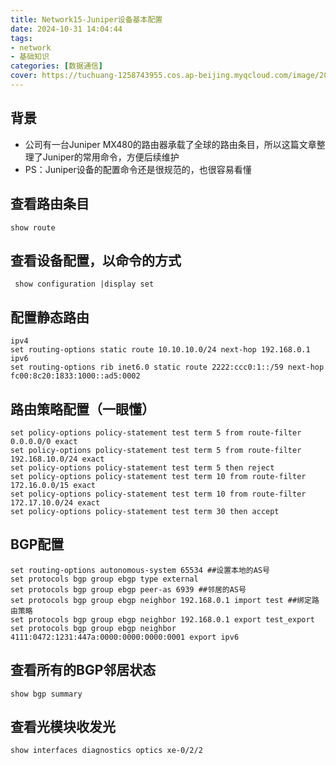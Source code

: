```yaml
---
title: Network15-Juniper设备基本配置
date: 2024-10-31 14:04:44
tags:
- network
- 基础知识
categories: [数据通信]
cover: https://tuchuang-1258743955.cos.ap-beijing.myqcloud.com/image/20241031140642.png
---
```

## 背景
- 公司有一台Juniper MX480的路由器承载了全球的路由条目，所以这篇文章整理了Juniper的常用命令，方便后续维护
- PS：Juniper设备的配置命令还是很规范的，也很容易看懂
## 查看路由条目
```
show route 
```
## 查看设备配置，以命令的方式
```
 show configuration |display set
```
## 配置静态路由
```
ipv4
set routing-options static route 10.10.10.0/24 next-hop 192.168.0.1
ipv6
set routing-options rib inet6.0 static route 2222:ccc0:1::/59 next-hop fc00:8c20:1833:1000::ad5:0002
```
## 路由策略配置（一眼懂）
```
set policy-options policy-statement test term 5 from route-filter 0.0.0.0/0 exact
set policy-options policy-statement test term 5 from route-filter 192.168.10.0/24 exact
set policy-options policy-statement test term 5 then reject
set policy-options policy-statement test term 10 from route-filter 172.16.0.0/15 exact
set policy-options policy-statement test term 10 from route-filter 172.17.10.0/24 exact
set policy-options policy-statement test term 30 then accept
```
## BGP配置
```
set routing-options autonomous-system 65534 ##设置本地的AS号
set protocols bgp group ebgp type external 
set protocols bgp group ebgp peer-as 6939 ##邻居的AS号
set protocols bgp group ebgp neighbor 192.168.0.1 import test ##绑定路由策略
set protocols bgp group ebgp neighbor 192.168.0.1 export test_export
set protocols bgp group ebgp neighbor 4111:0472:1231:447a:0000:0000:0000:0001 export ipv6
```

## 查看所有的BGP邻居状态
```
show bgp summary
```
## 查看光模块收发光
```
show interfaces diagnostics optics xe-0/2/2
```


